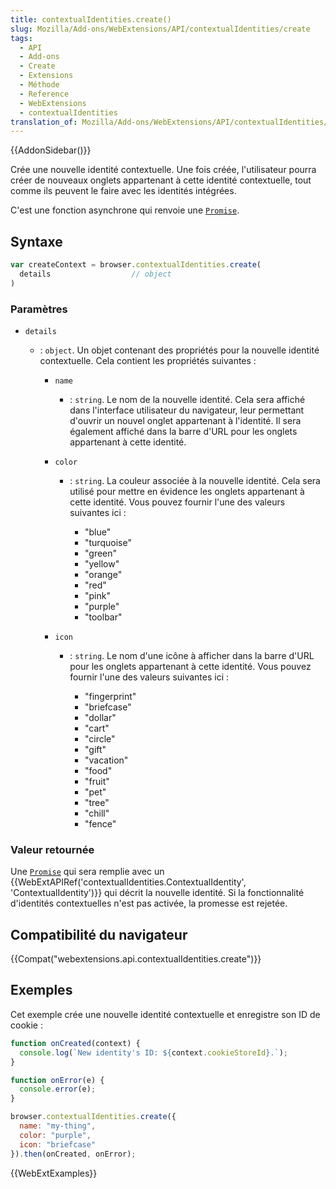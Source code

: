 ```yaml
---
title: contextualIdentities.create()
slug: Mozilla/Add-ons/WebExtensions/API/contextualIdentities/create
tags:
  - API
  - Add-ons
  - Create
  - Extensions
  - Méthode
  - Reference
  - WebExtensions
  - contextualIdentities
translation_of: Mozilla/Add-ons/WebExtensions/API/contextualIdentities/create
---
```

{{AddonSidebar()}}

Crée une nouvelle identité contextuelle. Une fois créée, l'utilisateur pourra créer de nouveaux onglets appartenant à cette identité contextuelle, tout comme ils peuvent le faire avec les identités intégrées.

C'est une fonction asynchrone qui renvoie une [`Promise`](/fr/docs/Web/JavaScript/Reference/Objets_globaux/Promise).

## Syntaxe

```js
var createContext = browser.contextualIdentities.create(
  details                  // object
)
```

### Paramètres

- `details`

  - : `object`. Un objet contenant des propriétés pour la nouvelle identité contextuelle. Cela contient les propriétés suivantes :

    - `name`
      - : `string`. Le nom de la nouvelle identité. Cela sera affiché dans l'interface utilisateur du navigateur, leur permettant d'ouvrir un nouvel onglet appartenant à l'identité. Il sera également affiché dans la barre d'URL pour les onglets appartenant à cette identité.
    - `color`

      - : `string`. La couleur associée à la nouvelle identité. Cela sera utilisé pour mettre en évidence les onglets appartenant à cette identité. Vous pouvez fournir l'une des valeurs suivantes ici :

        - "blue"
        - "turquoise"
        - "green"
        - "yellow"
        - "orange"
        - "red"
        - "pink"
        - "purple"
        - "toolbar"

    - `icon`

      - : `string`. Le nom d'une icône à afficher dans la barre d'URL pour les onglets appartenant à cette identité. Vous pouvez fournir l'une des valeurs suivantes ici :

        - "fingerprint"
        - "briefcase"
        - "dollar"
        - "cart"
        - "circle"
        - "gift"
        - "vacation"
        - "food"
        - "fruit"
        - "pet"
        - "tree"
        - "chill"
        - "fence"

### Valeur retournée

Une [`Promise`](/fr/docs/Web/JavaScript/Reference/Objets_globaux/Promise) qui sera remplie avec un {{WebExtAPIRef('contextualIdentities.ContextualIdentity', 'ContextualIdentity')}} qui décrit la nouvelle identité. Si la fonctionnalité d'identités contextuelles n'est pas activée, la promesse est rejetée.

## Compatibilité du navigateur

{{Compat("webextensions.api.contextualIdentities.create")}}

## Exemples

Cet exemple crée une nouvelle identité contextuelle et enregistre son ID de cookie :

```js
function onCreated(context) {
  console.log(`New identity's ID: ${context.cookieStoreId}.`);
}

function onError(e) {
  console.error(e);
}

browser.contextualIdentities.create({
  name: "my-thing",
  color: "purple",
  icon: "briefcase"
}).then(onCreated, onError);
```

{{WebExtExamples}}
